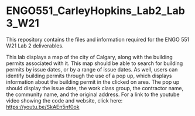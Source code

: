 # ENGO551_CarleyHopkins_Lab2_Lab3_W21
This repository contains the files and information required for the ENGO 551 W21 Lab 2 deliverables. 


This lab displays a map of the city of Calgary, along with the building permits associated with it.
This map should be able to search for building permits by issue dates, or by a range of issue dates.
As well, users can identify building permits through the use of a pop up, which displays information about the building permit in the clicked on area.
The pop up should display the issue date, the work class group, the contractor name, the community name, and the original address. 
For a link to the youtube video showing the code and website, click here: https://youtu.be/SkAEn5nf0ok
